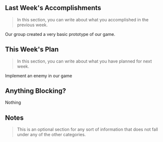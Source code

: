 ## Last Week's Accomplishments

> In this section, you can write about what you accomplished in the previous week.

Our group created a very basic prototype of our game.

## This Week's Plan

> In this section, you can write about what you have planned for next week.

Implement an enemy in our game

## Anything Blocking?

Nothing

## Notes

> This is an optional section for any sort of information that does not fall under any of the other categories.
